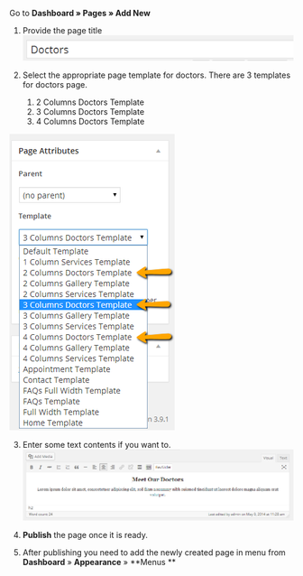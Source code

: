 Go to **Dashboard &raquo; Pages &raquo; Add New**

1. Provide the page title
![page title](images/pages/3.png)

2. Select the appropriate page template for doctors.
There are 3 templates for doctors page.

    1. 2 Columns Doctors Template
    2. 3 Columns Doctors Template
    3. 4 Columns Doctors Template

![page template](images/pages/4.png)

3. Enter some text contents if you want to.
![contents](images/pages/5.png)

4. **Publish** the page once it is ready.

5. After publishing you need to add the newly created page in menu from **Dashboard** &raquo; **Appearance** &raquo; **Menus **